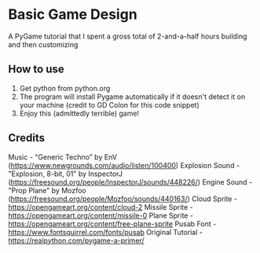 # Basic Game Design
A PyGame tutorial that I spent a gross total of 2-and-a-half hours building and then customizing

## How to use
1. Get python from python.org
2. The program will install Pygame automatically if it doesn't detect it on your machine (credit to GD Colon for this code snippet)
3. Enjoy this (admittedly terrible) game!

## Credits
Music - "Generic Techno" by EnV (https://www.newgrounds.com/audio/listen/100400)
Explosion Sound - "Explosion, 8-bit, 01" by InspectorJ (https://freesound.org/people/InspectorJ/sounds/448226/)
Engine Sound - "Prop Plane" by Mozfoo (https://freesound.org/people/Mozfoo/sounds/440163/)
Cloud Sprite - https://opengameart.org/content/cloud-2
Missile Sprite - https://opengameart.org/content/missile-0
Plane Sprite - https://opengameart.org/content/free-plane-sprite
Pusab Font - https://www.fontsquirrel.com/fonts/pusab
Original Tutorial - https://realpython.com/pygame-a-primer/
